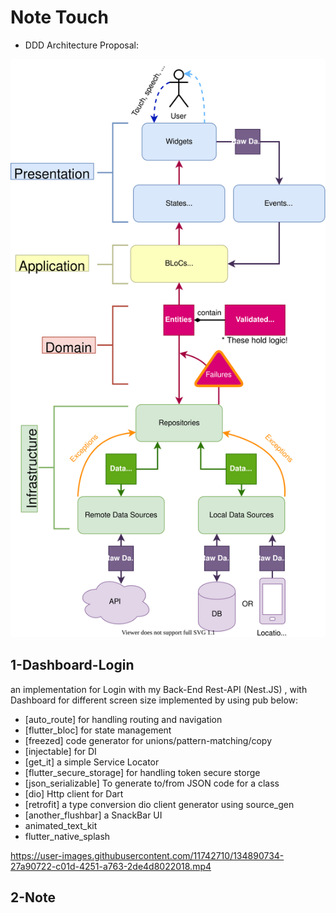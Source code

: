 # Note Touch

- DDD Architecture Proposal:
<img src="./ddd-architecture-proposal.svg">

## 1-Dashboard-Login
an implementation for Login with my Back-End Rest-API (Nest.JS) , with Dashboard for different screen size
implemented by using pub below:
- [auto_route] for handling routing and navigation 
- [flutter_bloc] for state management
- [freezed] code generator for unions/pattern-matching/copy
- [injectable] for DI
- [get_it] a simple Service Locator
- [flutter_secure_storage] for handling token secure storge
- [json_serializable] To generate to/from JSON code for a class
- [dio]  Http client for Dart
- [retrofit] a type conversion dio client generator using source_gen 
- [another_flushbar] a SnackBar UI
- animated_text_kit
- flutter_native_splash



https://user-images.githubusercontent.com/11742710/134890734-27a90722-c01d-4251-a763-2de4d8022018.mp4



## 2-Note
